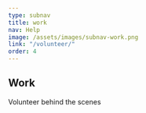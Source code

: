 ```yaml
---
type: subnav
title: work
nav: Help
image: /assets/images/subnav-work.png
link: "/volunteer/"
order: 4
---
```


## Work

Volunteer behind the scenes
